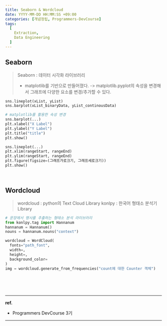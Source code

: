 ```yaml
---
title: Seaborn & Wordcloud
date: YYYY-MM-DD HH:MM:SS +09:00
categories: [개념정립, Programmers-DevCourse]
tags:
  [
    Extraction,
    Data Engineering
  ]
---
```


## Seaborn

> Seaborn : 데이터 시각화 라이브러리
> - matplotlib를 기반으로 만들어졌다. -> matplotlib.pyplot의 속성을 변경해서 그래프에 다양한 요소를 변경/추가할 수 있다.

```python
sns.lineplot(xList, yList)
sns.barplot(xList_binaryData, yList_continousData)

# matplotlib를 활용한 속성 변경
sns.barplot(...)
plt.xlabel("X Label")
plt.ylabel("Y Label")
plt.title("title")
plt.show()

sns.lineplot(...)
plt.xlim(rangeStart, rangeEnd)
plt.ylim(rangeStart, rangeEnd)
plt.figure(figsize=(그래프가로크기, 그래프세로크기))
plt.show()
```

<br/>

## Wordcloud

> wordcloud : python의 Text Cloud Library
> konlpy : 한국어 형태소 분석기 Library
```python
# 문장에서 명사를 추출하는 형태소 분석 라이브러리
from konlpy.tag import Hannanum
hannanum = Hannanum()
nouns = hannanum.nouns("context")

wordcloud = WordCloud(
  fonts="path_font",
  width=,
  height=,
  background_color=
)
img = wordcloud.generate_from_frequencies("count에 대한 Counter 객체")
```

<br/>
<br/>
<br/>

<hr/>

**ref.**<br/>
- Programmers DevCourse 3기

<hr/>
